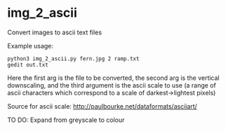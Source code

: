# img_2_ascii
Convert images to ascii text files

Example usage:

```shell
python3 img_2_ascii.py fern.jpg 2 ramp.txt
gedit out.txt
```

Here the first arg is the file to be converted, the second arg is the vertical downscaling, and the 
third argument is the ascii scale to use (a range of ascii characters which correspond to a scale of darkest->lightest pixels)

Source for ascii scale: http://paulbourke.net/dataformats/asciiart/

TO DO:
Expand from greyscale to colour
